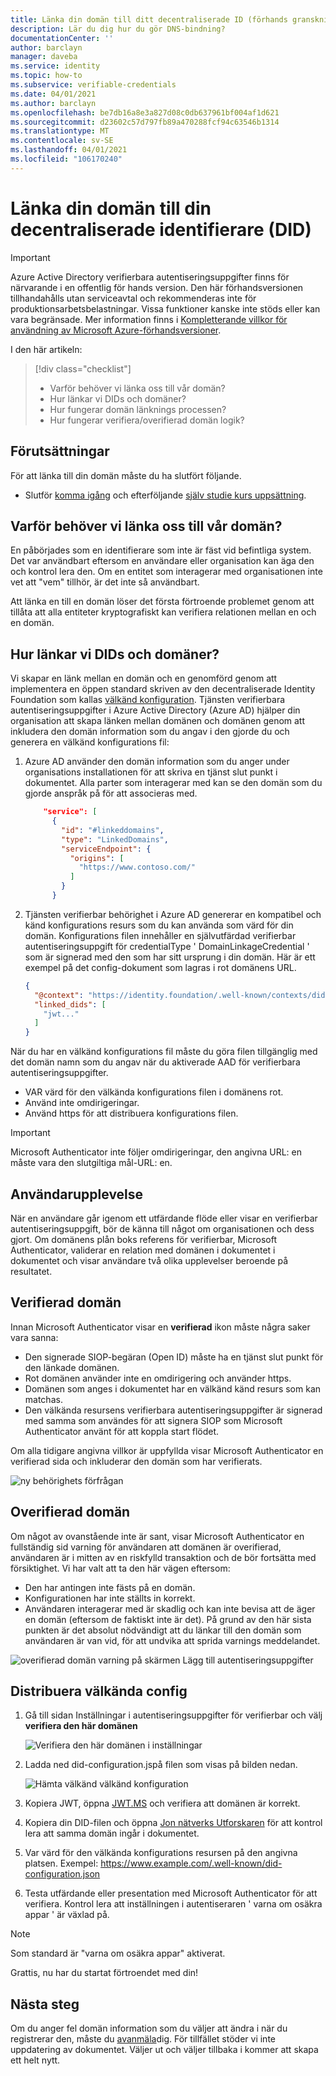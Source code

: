 ```yaml
---
title: Länka din domän till ditt decentraliserade ID (förhands granskning)
description: Lär du dig hur du gör DNS-bindning?
documentationCenter: ''
author: barclayn
manager: daveba
ms.service: identity
ms.topic: how-to
ms.subservice: verifiable-credentials
ms.date: 04/01/2021
ms.author: barclayn
ms.openlocfilehash: be7db16a8e3a827d08c0db637961bf004af1d621
ms.sourcegitcommit: d23602c57d797fb89a470288fcf94c63546b1314
ms.translationtype: MT
ms.contentlocale: sv-SE
ms.lasthandoff: 04/01/2021
ms.locfileid: "106170240"
---
```

# <a name="link-your-domain-to-your-decentralized-identifier-did"></a>Länka din domän till din decentraliserade identifierare (DID)

> [!IMPORTANT]
> Azure Active Directory verifierbara autentiseringsuppgifter finns för närvarande i en offentlig för hands version.
> Den här förhandsversionen tillhandahålls utan serviceavtal och rekommenderas inte för produktionsarbetsbelastningar. Vissa funktioner kanske inte stöds eller kan vara begränsade. Mer information finns i [Kompletterande villkor för användning av Microsoft Azure-förhandsversioner](https://azure.microsoft.com/support/legal/preview-supplemental-terms/).

I den här artikeln:
> [!div class="checklist"]
> * Varför behöver vi länka oss till vår domän?
> * Hur länkar vi DIDs och domäner?
> * Hur fungerar domän länknings processen?
> * Hur fungerar verifiera/overifierad domän logik?

## <a name="prerequisites"></a>Förutsättningar

För att länka till din domän måste du ha slutfört följande.

- Slutför [komma igång](get-started-verifiable-credentials.md) och efterföljande [själv studie kurs uppsättning](enable-your-tenant-verifiable-credentials.md).

## <a name="why-do-we-need-to-link-our-did-to-our-domain"></a>Varför behöver vi länka oss till vår domän?

En påbörjades som en identifierare som inte är fäst vid befintliga system. Det var användbart eftersom en användare eller organisation kan äga den och kontrol lera den. Om en entitet som interagerar med organisationen inte vet att "vem" tillhör, är det inte så användbart.

Att länka en till en domän löser det första förtroende problemet genom att tillåta att alla entiteter kryptografiskt kan verifiera relationen mellan en och en domän.

## <a name="how-do-we-link-dids-and-domains"></a>Hur länkar vi DIDs och domäner?

Vi skapar en länk mellan en domän och en genomförd genom att implementera en öppen standard skriven av den decentraliserade Identity Foundation som kallas [välkänd konfiguration](https://identity.foundation/.well-known/resources/did-configuration/). Tjänsten verifierbara autentiseringsuppgifter i Azure Active Directory (Azure AD) hjälper din organisation att skapa länken mellan domänen och domänen genom att inkludera den domän information som du angav i den gjorde du och generera en välkänd konfigurations fil:

1. Azure AD använder den domän information som du anger under organisations installationen för att skriva en tjänst slut punkt i dokumentet. Alla parter som interagerar med kan se den domän som du gjorde anspråk på för att associeras med.  

    ```json
        "service": [
          {
            "id": "#linkeddomains",
            "type": "LinkedDomains",
            "serviceEndpoint": {
              "origins": [
                "https://www.contoso.com/"
              ]
            }
          }
    ```

2. Tjänsten verifierbar behörighet i Azure AD genererar en kompatibel och känd konfigurations resurs som du kan använda som värd för din domän. Konfigurations filen innehåller en självutfärdad verifierbar autentiseringsuppgift för credentialType ' DomainLinkageCredential ' som är signerad med den som har sitt ursprung i din domän. Här är ett exempel på det config-dokument som lagras i rot domänens URL.


    ```json
    {
      "@context": "https://identity.foundation/.well-known/contexts/did-configuration-v0.0.jsonld",
      "linked_dids": [
        "jwt..."
      ]
    }
    ```

När du har en välkänd konfigurations fil måste du göra filen tillgänglig med det domän namn som du angav när du aktiverade AAD för verifierbara autentiseringsuppgifter.

* VAR värd för den välkända konfigurations filen i domänens rot.
* Använd inte omdirigeringar.
* Använd https för att distribuera konfigurations filen.

>[!IMPORTANT]
>Microsoft Authenticator inte följer omdirigeringar, den angivna URL: en måste vara den slutgiltiga mål-URL: en.

## <a name="user-experience"></a>Användarupplevelse 

När en användare går igenom ett utfärdande flöde eller visar en verifierbar autentiseringsuppgift, bör de känna till något om organisationen och dess gjort. Om domänens plån boks referens för verifierbar, Microsoft Authenticator, validerar en relation med domänen i dokumentet i dokumentet och visar användare två olika upplevelser beroende på resultatet.

## <a name="verified-domain"></a>Verifierad domän

Innan Microsoft Authenticator visar en **verifierad** ikon måste några saker vara sanna:

* Den signerade SIOP-begäran (Open ID) måste ha en tjänst slut punkt för den länkade domänen.
* Rot domänen använder inte en omdirigering och använder https.
* Domänen som anges i dokumentet har en välkänd känd resurs som kan matchas.
* Den välkända resursens verifierbara autentiseringsuppgifter är signerad med samma som användes för att signera SIOP som Microsoft Authenticator använt för att koppla start flödet.

Om alla tidigare angivna villkor är uppfyllda visar Microsoft Authenticator en verifierad sida och inkluderar den domän som har verifierats.

![ny behörighets förfrågan](media/how-to-dnsbind/new-permission-request.png) 

## <a name="unverified-domain"></a>Overifierad domän

Om något av ovanstående inte är sant, visar Microsoft Authenticator en fullständig sid varning för användaren att domänen är overifierad, användaren är i mitten av en riskfylld transaktion och de bör fortsätta med försiktighet. Vi har valt att ta den här vägen eftersom:

* Den har antingen inte fästs på en domän.
* Konfigurationen har inte ställts in korrekt.
* Användaren interagerar med är skadlig och kan inte bevisa att de äger en domän (eftersom de faktiskt inte är det). På grund av den här sista punkten är det absolut nödvändigt att du länkar till den domän som användaren är van vid, för att undvika att sprida varnings meddelandet.

![overifierad domän varning på skärmen Lägg till autentiseringsuppgifter](media/how-to-dnsbind/add-credential-not-verified-authenticated.png)

## <a name="distribute-well-known-config"></a>Distribuera välkända config

1. Gå till sidan Inställningar i autentiseringsuppgifter för verifierbar och välj **verifiera den här domänen**

   ![Verifiera den här domänen i inställningar](media/how-to-dnsbind/settings-verify.png) 

2. Ladda ned did-configuration.jspå filen som visas på bilden nedan.

   ![Hämta välkänd välkänd konfiguration](media/how-to-dnsbind/verify-download.png) 

3. Kopiera JWT, öppna [JWT.MS](https://www.jwt.ms) och verifiera att domänen är korrekt.

4. Kopiera din DID-filen och öppna [Jon nätverks Utforskaren](https://identity.foundation/ion/explorer) för att kontrol lera att samma domän ingår i dokumentet. 

5. Var värd för den välkända konfigurations resursen på den angivna platsen. Exempel: https://www.example.com/.well-known/did-configuration.json

6. Testa utfärdande eller presentation med Microsoft Authenticator för att verifiera. Kontrol lera att inställningen i autentiseraren ' varna om osäkra appar ' är växlad på.

>[!NOTE]
>Som standard är "varna om osäkra appar" aktiverat.

Grattis, nu har du startat förtroendet med din!

## <a name="next-steps"></a>Nästa steg

Om du anger fel domän information som du väljer att ändra i när du registrerar den, måste du [avanmäla](how-to-opt-out.md)dig. För tillfället stöder vi inte uppdatering av dokumentet. Väljer ut och väljer tillbaka i kommer att skapa ett helt nytt.